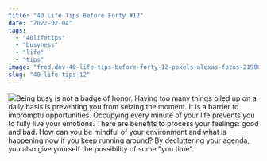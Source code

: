 ```yaml
---
title: "40 Life Tips Before Forty #12"
date: "2022-02-04"
tags: 
  - "40lifetips"
  - "busyness"
  - "life"
  - "tips"
image: "fred.dev-40-life-tips-before-forty-12-pexels-alexas-fotos-2198671-scaled.jpg"
slug: "40-life-tips-12"
---
```


![](images/fred.dev-40-life-tips-before-forty-12-Tips-12.png)Being busy is not a badge of honor. Having too many things piled up on a daily basis is preventing you from seizing the moment. It is a barrier to impromptu opportunities. Occupying every minute of your life prevents you to fully live your emotions. There are benefits to process your feelings: good and bad. How can you be mindful of your environment and what is happening now if you keep running around? By decluttering your agenda, you also give yourself the possibility of some "you time".
